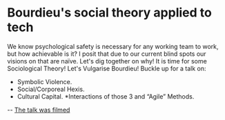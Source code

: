 # Bourdieu's social theory applied to tech

We know psychological safety is necessary for any working team to work, but how achievable is it?
I posit that due to our current blind spots our visions on that are naïve.
Let's dig together on why! It is time for some Sociological Theory!
Let's Vulgarise Bourdieu! Buckle up for a talk on:

* Symbolic Violence.
* Social/Corporeal Hexis.
* Cultural Capital.
*Interactions of those 3 and “Agile” Methods.


--
[The talk was filmed](http://videos.ncrafts.io/video/342450313)
